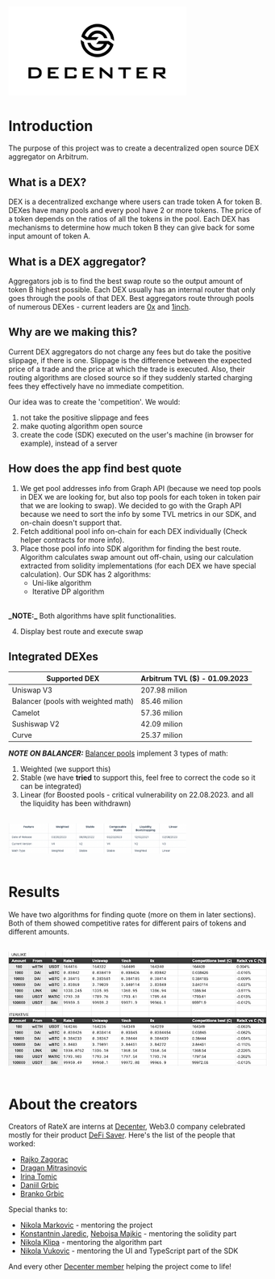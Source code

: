 <div style='flex: 0.2; align="center"'>
<img src="images/rsz_decenter_logo.png"
        alt="decenter"
        style="max-width: 70%;" />
</div>

# Introduction
The purpose of this project was to create a decentralized open source DEX aggregator on Arbitrum.

## What is a DEX?
DEX is a decentralized exchange where users can trade token A for token B. DEXes have many pools and every pool have 2 or more tokens. The price of a token depends on the ratios of all the 
tokens in the pool. Each DEX has mechanisms to determine how much token B they can give back for 
some input amount of token A. 

## What is a DEX aggregator?
Aggregators job is to find the best swap route so the output amount of token B highest possible. 
Each DEX usually has an internal router that only goes through the pools of that DEX. Best aggregators route through pools of numerous DEXes - current leaders are [0x](https://0x.org/products/swap) and [1inch](https://app.1inch.io/#/1/classic/swap/ETH). 

## Why are we making this?
Current DEX aggregators do not charge any fees but do take the positive slippage, if there is one.
Slippage is the difference between the expected price of a trade and the price at which the trade is executed. Also, their routing algorithms are closed source so if they suddenly started charging fees they effectively have no immediate competition.

Our idea was to create the 'competition'. We would:
1. not take the positive slippage and fees
2. make quoting algorithm open source
3. create the code (SDK) executed on the user's machine (in browser for example), instead of a server

## How does the app find best quote
1. We get pool addresses info from Graph API (because we need top pools in DEX we are looking for, but also top pools for each token in token pair that we are looking to swap). We decided to go with the Graph API because we need to sort the info by some TVL metrics in our SDK, and on-chain doesn't support that.
2. Fetch additional pool info on-chain for each DEX individually (Check helper contracts for more info).
3. Place those pool info into SDK algorithm for finding the best route. Algorithm calculates swap amount out off-chain, using our calculation extracted from solidity implementations (for each DEX we have special calculation). Our SDK has 2 algorithms: 
    - Uni-like algorithm
    - Iterative DP algorithm
<br>
<b>_NOTE:_</b> Both algorithms have split functionalities.

4. Display best route and execute swap

## Integrated DEXes
| Supported DEX                         | Arbitrum TVL ($) - 01.09.2023 |
|---------------------------------------|-------------------------------|
| Uniswap V3                            | 207.98 milion                 |
| Balancer (pools with weighted math)   | 85.46 milion                  |
| Camelot                               | 57.36 milion                  |
| Sushiswap V2                          | 42.09 milion                  |
| Curve                                 | 25.37 milion                  |

<b>_NOTE ON BALANCER:_</b> 
[Balancer pools](https://docs.balancer.fi/concepts/pools/more/deployments.html) implement 3 types of math:
1. Weighted (we support this)
2. Stable (we have **tried** to support this, feel free to correct the code so it can be integrated)
3. Linear (for Boosted pools - critical vulnerability on 22.08.2023. and all the liquidity has been withdrawn)
<br>
<div style="flex: 1;">
  <img src="images/balancer_pools.png"
        alt="Results"
        style="max-width: 70%;" />
</div>
<br>

# Results
We have two algorithms for finding quote (more on them in later sections). Both of them showed competitive rates for different pairs of tokens and different amounts.

<br>
<div style="flex: 1;">
  <img src="images/results.png"
        alt="Results"
        style="max-width: 250%;" />
</div>
<br>

# About the creators
Creators of RateX are interns at [Decenter](https://www.decenter.com/), Web3.0 company celebrated mostly for their product [DeFi Saver](https://defisaver.com/). Here's the list of the people that worked:

- [Rajko Zagorac](https://www.linkedin.com/in/rajko-zagorac/) 
- [Dragan Mitrasinovic](https://www.linkedin.com/in/dragan-mitrasinovic/)
- [Irina Tomic](https://www.linkedin.com/in/irina-tomi%C4%87-64b6b3247/)
- [Daniil Grbic](https://www.linkedin.com/in/daniilgrbic/)
- [Branko Grbic](https://www.linkedin.com/in/branko-grbic-857335193/)


Special thanks to:

- [Nikola Markovic](https://www.linkedin.com/in/nikolamarkovicnmz/) - mentoring the project
- [Konstantnin Jaredic](https://github.com/kjaredic), [Nebojsa Majkic](https://www.linkedin.com/in/nmajkic/) - mentoring the solidity part
- [Nikola Klipa](https://www.linkedin.com/in/nikolaklipa/) - mentoring the algorithm part
- [Nikola Vukovic](https://www.linkedin.com/in/nikola-vukovic/) - mentoring the UI and TypeScript part of the SDK

And every other [Decenter member](https://www.decenter.com/team/) helping the project come to life!
